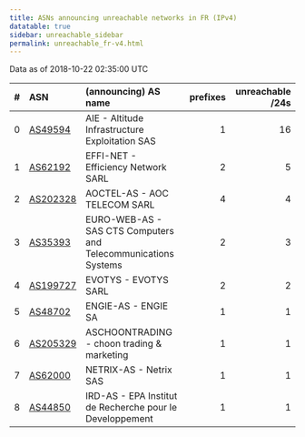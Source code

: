 ```yaml
---
title: ASNs announcing unreachable networks in FR (IPv4)
datatable: true
sidebar: unreachable_sidebar
permalink: unreachable_fr-v4.html
---
```


Data as of 2018-10-22 02:35:00 UTC


<div class="datatable-begin"></div>

|   # | ASN                                      | (announcing) AS name                                           |   prefixes |   unreachable /24s |
|----:|:-----------------------------------------|:---------------------------------------------------------------|-----------:|-------------------:|
|   0 | [AS49594](unreachable_AS49594-v4.html)   | AIE - Altitude Infrastructure Exploitation SAS                 |          1 |                 16 |
|   1 | [AS62192](unreachable_AS62192-v4.html)   | EFFI-NET - Efficiency Network SARL                             |          2 |                  5 |
|   2 | [AS202328](unreachable_AS202328-v4.html) | AOCTEL-AS - AOC TELECOM SARL                                   |          4 |                  4 |
|   3 | [AS35393](unreachable_AS35393-v4.html)   | EURO-WEB-AS - SAS CTS Computers and Telecommunications Systems |          2 |                  3 |
|   4 | [AS199727](unreachable_AS199727-v4.html) | EVOTYS - EVOTYS SARL                                           |          2 |                  2 |
|   5 | [AS48702](unreachable_AS48702-v4.html)   | ENGIE-AS - ENGIE SA                                            |          1 |                  1 |
|   6 | [AS205329](unreachable_AS205329-v4.html) | ASCHOONTRADING - choon trading &amp; marketing                 |          1 |                  1 |
|   7 | [AS62000](unreachable_AS62000-v4.html)   | NETRIX-AS - Netrix SAS                                         |          1 |                  1 |
|   8 | [AS44850](unreachable_AS44850-v4.html)   | IRD-AS - EPA Institut de Recherche pour le Developpement       |          1 |                  1 |

<div class="datatable-end"></div>